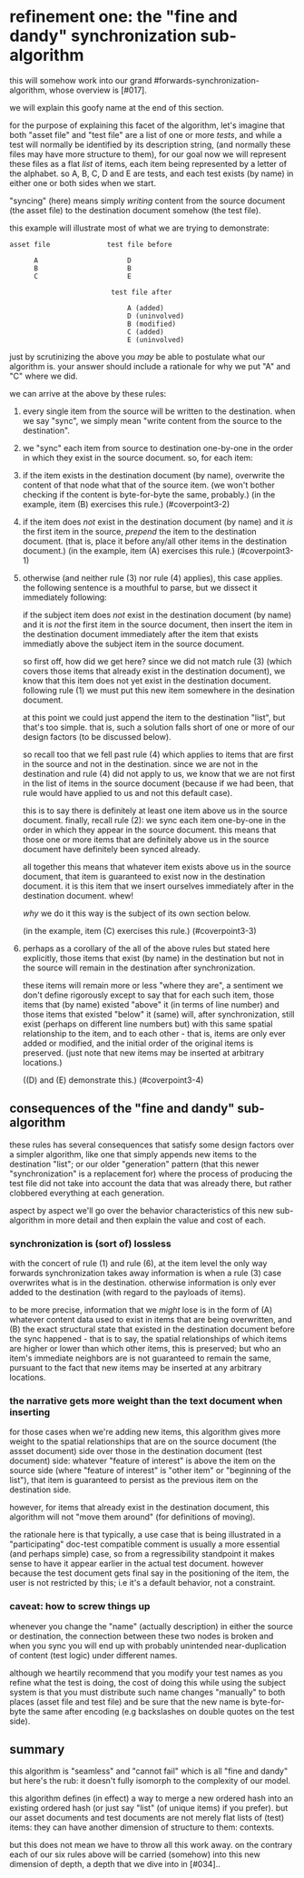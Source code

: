 # refinement one: the "fine and dandy" synchronization sub-algorithm

this will somehow work into our grand #forwards-synchronization-algorithm,
whose overview is [#017].

we will explain this goofy name at the end of this section.

for the purpose of explaining this facet of the algorithm, let's imagine
that both "asset file" and "test file" are a list of one or more *tests*,
and while a test will normally be identified by its description string,
(and normally these files may have more structure to them), for our goal
now we will represent these files as a flat *list* of items, each item
being represented by a letter of the alphabet. so A, B, C, D and E are
tests, and each test exists (by name) in either one or both sides when
we start.

"syncing" (here) means simply *writing* content from the source document
(the asset file) to the destination document somehow (the test file).

this example will illustrate most of what we are trying to demonstrate:

    asset file              test file before

          A                      D
          B                      B
          C                      E

                             test file after

                                 A (added)
                                 D (uninvolved)
                                 B (modified)
                                 C (added)
                                 E (uninvolved)

just by scrutinizing the above you *may* be able to postulate what our
algorithm is. your answer should include a rationale for why we put "A"
and "C" where we did.

we can arrive at the above by these rules:

 1. every single item from the source will be written to the destination.
    when we say "sync", we simply mean "write content from the source to
    the destination".

 2. we "sync" each item from source to destination one-by-one in the
    order in which they exist in the source document. so, for each item:

 3. if the item exists in the destination document (by name), overwrite the
    content of that node what that of the source item. (we won't bother
    checking if the content is byte-for-byte the same, probably.)
    (in the example, item (B) exercises this rule.)
    (#coverpoint3-2)

 4. if the item does *not* exist in the destination document (by name) and it
    *is* the first item in the source, *prepend* the item to the destination
    document. (that is, place it before any/all other items in the destination
    document.) (in the example, item (A) exercises this rule.)
    (#coverpoint3-1)

 5. otherwise (and neither rule (3) nor rule (4) applies), this case applies.
    the following sentence is a mouthful to parse, but we dissect it
    immediately following:

    if the subject item does *not* exist in the destination document
    (by name) and it is *not* the first item in the source document, then
    insert the item in the destination document immediately after the item
    that exists immediatly above the subject item in the source document.

    so first off, how did we get here? since we did not match rule (3)
    (which covers those items that already exist in the destination
    document), we know that this item does not yet exist in the destination
    document. following rule (1) we must put this new item somewhere in
    the desination document.

    at this point we could just append the item to the destination "list",
    but that's too simple. that is, such a solution falls short of one or
    more of our design factors (to be discussed below).

    so recall too that we fell past rule (4) which applies to items that
    are first in the source and not in the destination. since we are not
    in the destination and rule (4) did not apply to us, we know that we
    are not first in the list of items in the source document (because if
    we had been, that rule would have applied to us and not this default
    case).

    this is to say there is definitely at least one item above us in the
    source document. finally, recall rule (2): we sync each item one-by-one
    in the order in which they appear in the source document. this means that
    those one or more items that are definitely above us in the source
    document have definitely been synced already.

    all together this means that whatever item exists above us in the source
    document, that item is guaranteed to exist now in the destination
    document. it is this item that we insert ourselves immediately after in
    the destination document. whew!

    *why* we do it this way is the subject of its own section below.

    (in the example, item (C) exercises this rule.)
    (#coverpoint3-3)

 6. perhaps as a corollary of the all of the above rules but stated here
    explicitly, those items that exist (by name) in the destination but not
    in the source will remain in the destination after synchronization.

    these items will remain more or less "where they are", a sentiment we
    don't define rigorously except to say that for each such item, those
    items that (by name) existed "above" it (in terms of line number) and
    those items that existed "below" it (same) will, after synchronization,
    still exist (perhaps on different line numbers but) with this same
    spatial relationship to the item, and to each other - that is, items are
    only ever added or modified, and the initial order of the original items
    is preserved. (just note that new items may be inserted at arbitrary
    locations.)

    ((D) and (E) demonstrate this.)
    (#coverpoint3-4)




## consequences of the "fine and dandy" sub-algorithm

these rules has several consequences that satisfy some design factors
over a simpler algorithm, like one that simply appends new items to
the destination "list"; or our older "generation" pattern (that this
newer "synchronization" is a replacement for) where the process of producing
the test file did not take into account the data that was already there,
but rather clobbered everything at each generation.

aspect by aspect we'll go over the behavior characteristics of this new
sub-algorithm in more detail and then explain the value and cost of each.



### synchronization is (sort of) lossless

with the concert of rule (1) and rule (6), at the item level the only
way forwards synchronization takes away information is when a rule (3)
case overwrites what is in the destination. otherwise information is only
ever added to the destination (with regard to the payloads of items).

to be more precise, information that we *might* lose is in the form of
(A) whatever content data used to exist in items that are being overwritten,
and (B) the exact structural state that existed in the destination document
before the sync happened - that is to say, the spatial relationships of
which items are higher or lower than which other items, this is preserved;
but who an item's immediate neighbors are is not guaranteed to remain the
same, pursuant to the fact that new items may be inserted at any arbitrary
locations.



### the narrative gets more weight than the text document when inserting

for those cases when we're adding new items, this algorithm gives
more weight to the spatial relationships that are on the source document
(the assset document) side over those in the destination document (test
document) side: whatever "feature of interest" is above the item on the
source side (where "feature of interest" is "other item" or "beginning
of the list"), that item is guaranteed to persist as the previous item
on the destination side.

however, for items that already exist in the destination document, this
algorithm will not "move them around" (for definitions of moving).

the rationale here is that typically, a use case that is being illustrated
in a "participating" doc-test compatible comment is usually a more essential
(and perhaps simple) case, so from a regressibility standpoint it makes sense
to have it appear earlier in the actual test document. however because the
test document gets final say in the positioning of the item, the user is not
restricted by this; i.e it's a default behavior, not a constraint.



### caveat: how to screw things up

whenever you change the "name" (actually description) in either the
source or destination, the connection between these two nodes is broken
and when you sync you will end up with probably unintended near-duplication
of content (test logic) under different names.

although we heartily recommend that you modify your test names as you
refine what the test is doing, the cost of doing this while using the
subject system is that you must distribute such name changes "manually"
to both places (asset file and test file) and be sure that the new name is
byte-for-byte the same after encoding (e.g backslashes on double quotes on
the test side).




## summary

this algorithm is "seamless" and "cannot fail" which is all "fine and dandy"
but here's the rub: it doesn't fully isomorph to the complexity of our model.

this algorithm defines (in effect) a way to merge a new ordered hash into an
existing ordered hash (or just say "list" (of unique items) if you prefer).
but our asset documents and test documents are not merely flat lists
of (test) items: they can have another dimension of structure to them:
contexts.

but this does not mean we have to throw all this work away. on the contrary
each of our six rules above will be carried (somehow) into this new
dimension of depth, a depth that we dive into in [#034]..
